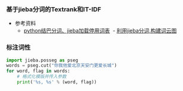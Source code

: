 ### 基于jieba分词的Textrank和IT-IDF

- 参考资料
  - [python结巴分词、jieba加载停用词表](http://blog.csdn.net/u012052268/article/details/77825981)
  - [利用jieba分词,构建词云图](http://www.jianshu.com/p/e3308090a8e0)

### 标注词性
```python
import jieba.posseg as pseg
words = pseg.cut("你我他爱北京天安门更爱长城")
for word, flag in words:
    # 格式化模版并传入参数
    print('%s, %s' % (word, flag))
```
